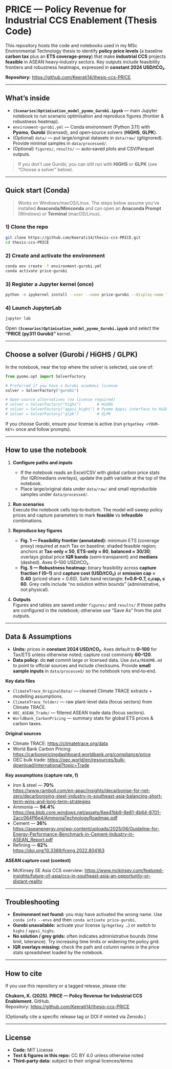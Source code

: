# PRICE — Policy Revenue for Industrial CCS Enablement (Thesis Code)

This repository hosts the code and notebooks used in my MSc Environmental Technology thesis to identify **policy price levels** (a baseline **carbon tax** plus an **ETS coverage‑proxy**) that make **industrial CCS** projects **feasible** in ASEAN heavy‑industry sectors. Key outputs include feasibility frontiers and robustness heatmaps, expressed in **constant 2024 USD/tCO₂**.

**Repository:** https://github.com/Keerati14/thesis-ccs-PRICE

---

## What’s inside

- **`(Scenarios)Optimisation_model_pyomo_Gurobi.ipynb`** — main Jupyter notebook to run scenario optimisation and reproduce figures (frontier & robustness heatmap).
- `environment-gurobi.yml` — Conda environment (Python 3.11) with **Pyomo**, **Gurobi** (licensed), and open‑source solvers (**HiGHS**, **GLPK**).
- (Optional) `data/` — put large/original datasets in `data/raw/` (gitignored). Provide minimal samples in `data/processed/`.
- (Optional) `figures/`, `results/` — auto‑saved plots and CSV/Parquet outputs.

> If you don’t use Gurobi, you can still run with **HiGHS** or **GLPK** (see “Choose a solver” below).

---

## Quick start (Conda)

> Works on Windows/macOS/Linux. The steps below assume you’ve installed **Anaconda/Miniconda** and can open an **Anaconda Prompt** (Windows) or **Terminal** (macOS/Linux).

### 1) Clone the repo
```bash
git clone https://github.com/Keerati14/thesis-ccs-PRICE.git
cd thesis-ccs-PRICE
```

### 2) Create and activate the environment
```bash
conda env create -f environment-gurobi.yml
conda activate price-gurobi
```

### 3) Register a Jupyter kernel (once)
```bash
python -m ipykernel install --user --name price-gurobi --display-name "PRICE (py311 Gurobi)"
```

### 4) Launch JupyterLab
```bash
jupyter lab
```
Open **`(Scenarios)Optimisation_model_pyomo_Gurobi.ipynb`** and select the **“PRICE (py311 Gurobi)”** kernel.

---

## Choose a solver (Gurobi / HiGHS / GLPK)

In the notebook, near the top where the solver is selected, use one of:

```python
from pyomo.opt import SolverFactory

# Preferred if you have a Gurobi academic license
solver = SolverFactory("gurobi")

# Open‑source alternatives (no license required)
# solver = SolverFactory("highs")       # HiGHS
# solver = SolverFactory("appsi_highs") # Pyomo Appsi interface to HiGHS
# solver = SolverFactory("glpk")        # GLPK
```

If you choose Gurobi, ensure your license is active (run `grbgetkey <YOUR-KEY>` once and follow prompts).

---

## How to use the notebook

1. **Configure paths and inputs**  
   - If the notebook reads an Excel/CSV with global carbon price stats (for IQR/medians overlays), update the path variable at the top of the notebook.
   - Place large/original data under `data/raw/` and small reproducible samples under `data/processed/`.

2. **Run scenarios**  
   Execute the notebook cells top‑to‑bottom. The model will sweep policy prices and capture parameters to mark **feasible** vs **infeasible** combinations.

3. **Reproduce key figures**
   - **Fig. 1 — Feasibility frontier (annotated):** minimum ETS (coverage proxy) required at each Tax on baseline; shaded feasible region; anchors at **Tax‑only ≈ 50**, **ETS‑only ≈ 80**, **balanced ≈ 30/30**; overlays global price **IQR bands** (semi‑transparent) and **medians** (dashed). Axes 0–100 USD/tCO₂.
   - **Fig. 5 — Robustness heatmap:** binary feasibility across **capture fraction f (0–1)** and **capture cost (USD/tCO₂)** at **emission cap = 0.40** (priced share = 0.60). Safe band rectangle: **f≈0.6–0.7, c₍cap₎ ≤ 60**. Grey cells include “no solution within bounds” (administrative, not physical).

4. **Outputs**  
   Figures and tables are saved under `figures/` and `results/` if those paths are configured in the notebook; otherwise use “Save As” from the plot outputs.

---

## Data & Assumptions

- **Units:** prices in **constant 2024 USD/tCO₂**. Axes default to **0–100** for Tax/ETS unless otherwise noted; capture cost commonly **60–120**.
- **Data policy:** do **not** commit large or licensed data. Use `data/README.md` to point to official sources and include checksums. Provide **small sample inputs** in `data/processed/` so the notebook runs end‑to‑end.

**Key data files**
- `ClimateTrace_OriginalData/` — cleaned Climate TRACE extracts + modelling assumptions.
- `ClimateTrace_folder/` — raw plant-level data (focus sectors) from Climate TRACE.
- `OEC_ASEAN_Trade/` — filtered ASEAN trade data (focus sectors).
- `WorldBank_CarbonPricing` — summary stats for global ETS prices & carbon taxes.

**Original sources**
- Climate TRACE: https://climatetrace.org/data  
- World Bank Carbon Pricing: https://carbonpricingdashboard.worldbank.org/compliance/price  
- OEC bulk trade: https://oec.world/en/resources/bulk-download/international?topic=Trade

**Key assumptions (capture rate, f)**
- Iron & steel — **70%**  
  https://www.ramboll.com/en-apac/insights/decarbonise-for-net-zero/decarbonising-steel-industry-in-southeast-asia-balancing-short-term-wins-and-long-term-strategies
- Ammonia — **94.4%**  
  https://iea.blob.core.windows.net/assets/6ee41bb9-8e81-4b64-8701-2acc064ff6e4/AmmoniaTechnologyRoadmap.pdf
- Cement — **36%**  
  https://aseanenergy.org/wp-content/uploads/2025/06/Guideline-for-Energy-Performance-Benchmark-in-Cement-Industry-in-ASEAN_Report.pdf
- Refining — **62%**  
  https://doi.org/10.3389/fceng.2022.804163

**ASEAN capture cost (context)**
- McKinsey SE Asia CCS overview: https://www.mckinsey.com/featured-insights/future-of-asia/ccs-in-southeast-asia-an-opportunity-or-distant-reality



---

## Troubleshooting

- **Environment not found:** you may have activated the wrong name. Use `conda info --envs` and then `conda activate price-gurobi`.
- **Gurobi unavailable:** activate your license (`grbgetkey …`) or switch to `highs` / `appsi_highs`.
- **No solution / grey grids:** often indicates administrative bounds (time limit, tolerance). Try increasing time limits or widening the policy grid.
- **IQR overlays missing:** check the path and column names in the price stats spreadsheet loaded by the notebook.

---

## How to cite

If you use this repository or a tagged release, please cite:

**Chukorn, K. (2025). PRICE — Policy Revenue for Industrial CCS Enablement.** GitHub.  
Repository: https://github.com/Keerati14/thesis-ccs-PRICE

(Optionally cite a specific release tag or DOI if minted via Zenodo.)

---

## License

- **Code:** MIT License  
- **Text & figures in this repo:** CC BY 4.0 unless otherwise noted  
- **Third‑party data:** subject to their original licences/terms
